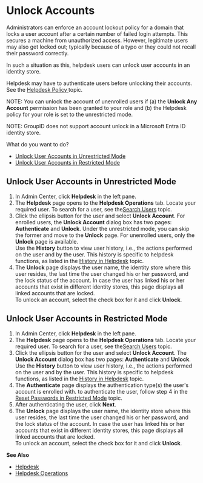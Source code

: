 # Unlock Accounts

Administrators can enforce an account lockout policy for a domain that locks a user account after a
certain number of failed login attempts. This secures a machine from unauthorized access. However,
legitimate users may also get locked out; typically because of a typo or they could not recall their
password correctly.

In such a situation as this, helpdesk users can unlock user accounts in an identity store.

Helpdesk may have to authenticate users before unlocking their accounts. See the
[Helpdesk Policy ](/docs/groupid/11.0/groupid/admincenter/helpdesk/overview.md#helpdesk-policy)
topic.

NOTE: You can unlock the account of unenrolled users if (a) the **Unlock Any Account** permission
has been granted to your role and (b) the Helpdesk policy for your role is set to the unrestricted
mode.

NOTE: GroupID does not support account unlock in a Microsoft Entra ID identity store.

What do you want to do?

- [Unlock User Accounts in Unrestricted Mode](#unlock-user-accounts-in-unrestricted-mode)
- [Unlock User Accounts in Restricted Mode](#unlock-user-accounts-in-restricted-mode)

## Unlock User Accounts in Unrestricted Mode

1. In Admin Center, click **Helpdesk** in the left pane.
2. The **Helpdesk** page opens to the **Helpdesk Operations** tab. Locate your required user. To
   search for a user, see
   the[Search Users](/docs/groupid/11.0/groupid/admincenter/helpdesk/operation/search.md)
   topic.
3. Click the ellipsis button for the user and select **Unlock Account**. For enrolled users, the
   **Unlock Account** dialog box has two pages: **Authenticate** and **Unlock**. Under the
   unrestricted mode, you can skip the former and move to the **Unlock** page. For unenrolled users,
   only the **Unlock** page is available.  
   Use the **History** button to view user history, i.e., the actions performed on the user and by
   the user. This history is specific to helpdesk functions, as listed in the
   [History in Helpdesk](/docs/groupid/11.0/groupid/admincenter/helpdesk/history.md)
   topic.
4. The **Unlock** page displays the user name, the identity store where this user resides, the last
   time the user changed his or her password, and the lock status of the account. In case the user
   has linked his or her accounts that exist in different identity stores, this page displays all
   linked accounts that are locked.  
   To unlock an account, select the check box for it and click **Unlock**.

## Unlock User Accounts in Restricted Mode

1. In Admin Center, click **Helpdesk** in the left pane.
2. The **Helpdesk** page opens to the **Helpdesk Operations** tab. Locate your required user. To
   search for a user, see
   the[Search Users](/docs/groupid/11.0/groupid/admincenter/helpdesk/operation/search.md)
   topic.
3. Click the ellipsis button for the user and select **Unlock Account**. The **Unlock Account**
   dialog box has two pages: **Authenticate** and **Unlock**.  
   Use the **History** button to view user history, i.e., the actions performed on the user and by
   the user. This history is specific to helpdesk functions, as listed in the
   [History in Helpdesk](/docs/groupid/11.0/groupid/admincenter/helpdesk/history.md)
   topic.
4. The **Authenticate** page displays the authentication type(s) the user's account is enrolled
   with. to authenticate the user, follow step 4 in the
   [Reset Passwords in Restricted Mode](/docs/groupid/11.0/groupid/admincenter/helpdesk/operation/resetpassword.md#reset-passwords-in-restricted-mode)
   topic.
5. After authenticating the user, click **Next**.
6. The **Unlock** page displays the user name, the identity store where this user resides, the last
   time the user changed his or her password, and the lock status of the account. In case the user
   has linked his or her accounts that exist in different identity stores, this page displays all
   linked accounts that are locked.  
   To unlock an account, select the check box for it and click **Unlock**.

**See Also**

- [Helpdesk](/docs/groupid/11.0/groupid/admincenter/helpdesk/overview.md)
- [Helpdesk Operations](/docs/groupid/11.0/groupid/admincenter/helpdesk/operation/overview.md)
